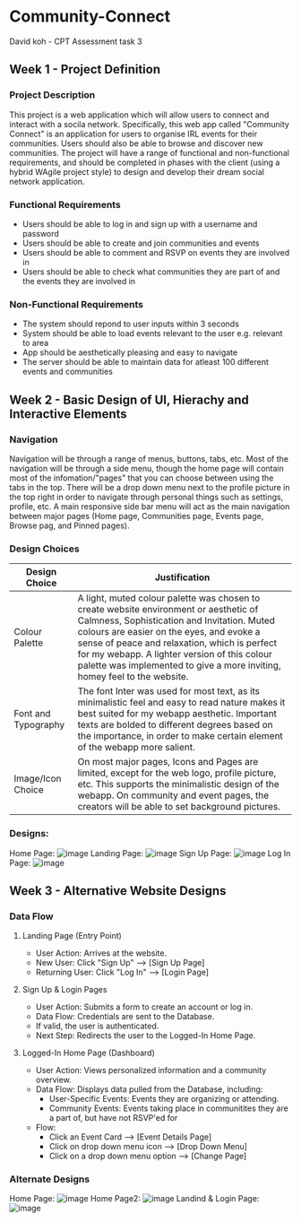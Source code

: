 # Community-Connect
David koh - CPT Assessment task 3

## Week 1 - Project Definition

### Project Description
This project is a web application which will allow users to connect and interact with a socila network. Specifically, this web app called "Community Connect" is an application for users to organise IRL events for their communities. Users should also be able to browse and discover new communities. The project will have a range of functional and non-functional requirements, and should be completed in phases with the client (using a hybrid WAgile project style) to design and develop their dream social network application.

### Functional Requirements
- Users should be able to log in and sign up with a username and password
- Users should be able to create and join communities and events
- Users should be able to comment and RSVP on events they are involved in
- Users should be able to check what communities they are part of and the events they are involved in

### Non-Functional Requirements
- The system should repond to user inputs within 3 seconds
- System should be able to load events relevant to the user e.g. relevant to area
- App should be aesthetically pleasing and easy to navigate
- The server should be able to maintain data for atleast 100 different events and communities


## Week 2 - Basic Design of UI, Hierachy and Interactive Elements

### Navigation
Navigation will be through a range of menus, buttons, tabs, etc. Most of the navigation will be through a side menu, though the home page will contain most of the infomation/"pages" that you can choose between using the tabs in the top. There will be a drop down menu next to the profile picture in the top right in order to navigate through personal things such as settings, profile, etc. A main responsive side bar menu will act as the main navigation between major pages (Home page, Communities page, Events page, Browse pag, and Pinned pages).

### Design Choices
| **Design Choice** | **Justification** |
|---|---|
| Colour Palette | A light, muted colour palette was chosen to create website environment or aesthetic of Calmness, Sophistication and Invitation. Muted colours are easier on the eyes, and evoke a sense of peace and relaxation, which is perfect for my webapp. A lighter version of this colour palette was implemented to give a more inviting, homey feel to the website.|
| Font and Typography | The font Inter was used for most text, as its minimalistic feel and easy to read nature makes it best suited for my webapp aesthetic. Important texts are bolded to different degrees based on the importance, in order to make certain element of the webapp more salient. | 
| Image/Icon Choice | On most major pages, Icons and Pages are limited, except for the web logo, profile picture, etc. This supports the minimalistic design of the webapp. On community and event pages, the creators will be able to set background pictures.| 

### Designs:
Home Page:
![image](Website-Design-1-Home-Page.png)
Landing Page:
![image](Website-Design-1-Landing-Page.png)
Sign Up Page:
![image](Website-Design-1-Sign-Up-Page.png)
Log In Page: 
![image](Website-Design-1-Login-Page.png)

## Week 3 - Alternative Website Designs

### Data Flow
1. Landing Page (Entry Point)
    - User Action: Arrives at the website.
    - New User: Click "Sign Up" --> [Sign Up Page]
    - Returning User: Click "Log In" --> [Login Page]

2. Sign Up & Login Pages
    - User Action: Submits a form to create an account or log in.
    - Data Flow: Credentials are sent to the Database.
    - If valid, the user is authenticated.
    - Next Step: Redirects the user to the Logged-In Home Page.

3. Logged-In Home Page (Dashboard)
    - User Action: Views personalized information and a community overview.
    - Data Flow: Displays data pulled from the Database, including:
        - User-Specific Events: Events they are organizing or attending.
        - Community Events: Events taking place in communitites they are a part of, but have not RSVP'ed for
    - Flow:
        - Click an Event Card --> [Event Details Page]
        - Click on drop down menu icon --> [Drop Down Menu]
        - Click on a drop down menu option --> [Change Page]

### Alternate Designs
Home Page:
![image](Website-Design-2-Home-Page-Annotated.png)
Home Page2:
![image](Website-Design-3-Home-Page-Annotated.png)
Landind & Login Page:
![image](Website-Design-2-Landing-Page-Annotated.png)
